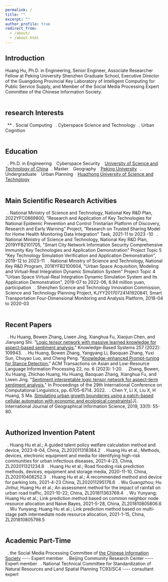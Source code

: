```yaml
---
permalink: /
title: ""
excerpt: ""
author_profile: true
redirect_from: 
  - /about/
  - /about.html
---
```


  
## Introduction
Huang Hu, Ph.D. in Engineering, Senior Engineer, Associate Researcher Fellow at Peking University Shenzhen Graduate School, Executive Director of the Guangdong Provincial Key Laboratory of Intelligent Computing for Public Service Supply, and Member of the Social Media Processing Expert Committee of the Chinese Information Society. 
<br/><br/>
   
## research Interests
&ensp;** . Social Computing
&ensp;. Cyberspace Science and Technology 
&ensp;. Urban Cognition
<br/><br/>


## Education
&ensp;. Ph.D. in Engineering &ensp; Cyberspace Security &ensp; [University of Science and Technology of China](https://www.ustc.edu.cn/)
&ensp;. Master &ensp; Geography &ensp; [Peking University](https://www.pku.edu.cn/)
&ensp;. Undergraduate  &ensp; Urban Planning  &ensp; [Huazhong University of Science and Technology](https://www.hust.edu.cn/)
<br/><br/>


## Main Scientific Research Activities
&ensp;. National Ministry of Science and Technology, National Key R&D Plan, 2022YFC0869800, "Research and Application of Key Technologies for National Epidemic Prevention and Control Trinitarian Platform of Discovery, Research and Early Warning" Project, "Research on Trusted Sharing Model for Home Health Monitoring Data Integration" Task, 2021-11 to 2023 -10
&ensp;. National Ministry of Science and Technology, National Key R&D Plan, 2019YFB2101705, "Smart City Network Information Security Comprehensive Immunity Key Technologies and Application Demonstration" Project Topic 5 "Key Technology Simulation Verification and Application Demonstration", 2019-12 to 2023-11
&ensp;. National Ministry of Science and Technology, National Key R&D Program, 2018YFB2100604, "Urban Space Acquisition, Modeling and Virtual-Real Integration Dynamic Simulation System" Project Topic 4 "Urban Space Virtual-Real Integration Dynamic Simulation System and its Application Demonstration", 2019-07 to 2022-06, 6.94 million yuan, participation
&ensp;. Shenzhen Science and Technology Innovation Commission, Science and Technology Planning Project, KJYY20170724141920841, Smart Transportation Four-Dimensional Monitoring and Analysis Platform, 2018-04 to 2020-03
<br/><br/>


## Recent Papers
&ensp;. Hu Huang, Bowen Zhang, Liwen Jing, Xianghua Fu, Xiaojun Chen, and Jianyang Shi. "[Logic tensor network with massive learned knowledge for aspect-based sentiment analysis.](https://www.sciencedirect.com/science/article/abs/pii/S095070512201036X)" Knowledge-Based Systems 257 (2022): 109943. 
&ensp;. Hu Huang, Bowen Zhang, Yangyang Li, Baoquan Zhang, Yuxi Sun, Chuyao Luo, and Cheng Peng. "[Knowledge-enhanced Prompt-tuning for Stance Detection.](http://www.liyangyang.com/wp-content/uploads/2023/06/TALLIP23-StanceDetection-YangyangLi.pdf)" ACM Transactions on Asian and Low-Resource Language Information Processing 22, no. 6 (2023): 1-20.
&ensp;. Zhang, Bowen, Xu Huang, Zhichao Huang, Hu Huang, Baoquan Zhang, Xianghua Fu, and Liwen Jing. "[Sentiment interpretable logic tensor network for aspect-term sentiment analysis.](https://aclanthology.org/2022.coling-1.582.pdf)" In Proceedings of the 29th International Conference on Computational Linguistics, pp. 6705-6714. 2022. 
&ensp;. Chen Y, Li X, Liu X, H Huang, S Ma. [Simulating urban growth boundaries using a patch-based cellular automaton with economic and ecological constraints](https://www.tandfonline.com/doi/abs/10.1080/13658816.2018.1514119)[J]. International Journal of Geographical Information Science, 2019, 33(1): 55-80. 
<br/><br/>


## Authorized Invention Patent
&ensp;. Huang Hu et al.; A guided talent policy welfare calculation method and device, 2023-8-04, China, ZL202011318384.2
&ensp;. Huang Hu et al.; Methods, devices, electronic equipment and media for identifying high-risk communities for urban infectious diseases, 2021-4-23, China, ZL202011321234.8
&ensp;. Huang Hu et al.; Road flooding risk prediction methods, devices, equipment and storage media, 2020-11-10, China, ZL202010408252.3
&ensp;. Huang Hu et al.; A recommended method and device for parking lots, 2021-4-23 China, ZL202011295176.6
&ensp;. Wu Guangzhou; Hu Jinhui; Huang Hu et al.; An assessment method for the impact of rainfall on urban road traffic, 2021-10-22, China, ZL201811363769.4
&ensp;. Wu Yunyang; Huang Hu et al.; Link prediction method based on common neighbor node resource allocation and Naive Bayes, 2021-5-28, China, ZL201810805806.6
&ensp;. Wu Yunyang; Huang Hu et al.; Link prediction method based on multi-stage path intermediate node resource allocation, 2021-1-15, China, ZL201810805798.5
<br/><br/>

## Academic Part-Time
&ensp;. the Social Media Processing Committee of [the Chinese Information Society](https://www.cipsc.org.cn/index.aspx) ---- Expert member 
&ensp;. Beijing Community Research Center ---- Expert member
&ensp;. National Technical Committee for Standardization of Natural Resources and Land Spatial Planning TC93/SC4 ---- consultant expert
<br/><br/>
